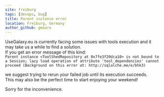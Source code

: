 ```yaml
---
site: freiburg
tags: [devops, bug]
title: Parent instance error
location: Freiburg, Germany
author_github: gmauro
---
```


UseGalaxy.eu is currently facing some issues with tools execution and it may take us a while to find a solution.  
If you get an error message of this kind:  
`Parent instance <ToolShedRepository at 0x7fe3f20dca10> is not bound to a Session; lazy load operation of attribute 'tool_dependencies' cannot proceed (Background on this error at: http://sqlalche.me/e/bhk3)`

we suggest trying to rerun your failed job until its execution succeeds.  
This may also be the perfect time to start enjoying your weekend!


Sorry for the inconvenience.

